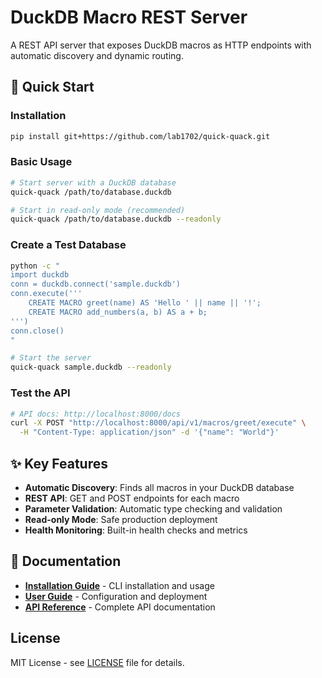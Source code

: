 # DuckDB Macro REST Server

A REST API server that exposes DuckDB macros as HTTP endpoints with automatic discovery and dynamic routing.

## 🚀 Quick Start

### Installation

```bash
pip install git+https://github.com/lab1702/quick-quack.git
```

### Basic Usage

```bash
# Start server with a DuckDB database
quick-quack /path/to/database.duckdb

# Start in read-only mode (recommended)
quick-quack /path/to/database.duckdb --readonly
```

### Create a Test Database

```bash
python -c "
import duckdb
conn = duckdb.connect('sample.duckdb')
conn.execute('''
    CREATE MACRO greet(name) AS 'Hello ' || name || '!';
    CREATE MACRO add_numbers(a, b) AS a + b;
''')
conn.close()
"

# Start the server
quick-quack sample.duckdb --readonly
```

### Test the API

```bash
# API docs: http://localhost:8000/docs
curl -X POST "http://localhost:8000/api/v1/macros/greet/execute" \
  -H "Content-Type: application/json" -d '{"name": "World"}'
```

## ✨ Key Features

- **Automatic Discovery**: Finds all macros in your DuckDB database
- **REST API**: GET and POST endpoints for each macro
- **Parameter Validation**: Automatic type checking and validation
- **Read-only Mode**: Safe production deployment
- **Health Monitoring**: Built-in health checks and metrics

## 📖 Documentation

- **[Installation Guide](INSTALL.md)** - CLI installation and usage
- **[User Guide](docs/USER_GUIDE.md)** - Configuration and deployment  
- **[API Reference](docs/API.md)** - Complete API documentation

## License

MIT License - see [LICENSE](LICENSE) file for details.
